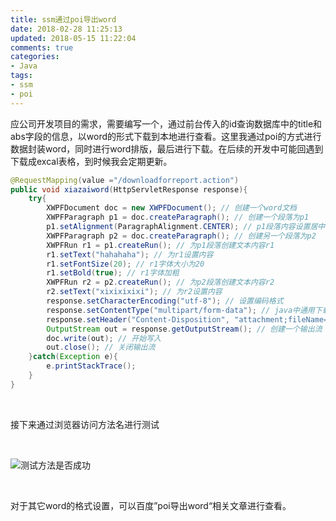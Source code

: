 ```yaml
---
title: ssm通过poi导出word
date: 2018-02-28 11:25:13
updated: 2018-05-15 11:22:04
comments: true
categories:
- Java
tags:
- ssm
- poi
---
```


应公司开发项目的需求，需要编写一个，通过前台传入的id查询数据库中的title和abs字段的信息，以word的形式下载到本地进行查看。这里我通过poi的方式进行数据封装word，同时进行word排版，最后进行下载。在后续的开发中可能回遇到下载成excal表格，到时候我会定期更新。

```java
@RequestMapping(value ="/downloadforreport.action")
public void xiazaiword(HttpServletResponse response){
	try{
		XWPFDocument doc = new XWPFDocument(); // 创建一个word文档
		XWPFParagraph p1 = doc.createParagraph(); // 创建一个段落为p1
		p1.setAlignment(ParagraphAlignment.CENTER); // p1段落内容设置居中
		XWPFParagraph p2 = doc.createParagraph(); // 创建另一个段落为p2
		XWPFRun r1 = p1.createRun(); // 为p1段落创建文本内容r1
		r1.setText("hahahaha"); // 为r1设置内容
		r1.setFontSize(20); // r1字体大小为20
		r1.setBold(true); // r1字体加粗
		XWPFRun r2 = p2.createRun(); // 为p2段落创建文本内容r2
		r2.setText("xixixixixi"); // 为r2设置内容
		response.setCharacterEncoding("utf-8"); // 设置编码格式
		response.setContentType("multipart/form-data"); // java中通用下载文件
		response.setHeader("Content-Disposition", "attachment;fileName=downfile.docx" ); // 设置文件头和文件名
		OutputStream out = response.getOutputStream(); // 创建一个输出流
		doc.write(out); // 开始写入
		out.close(); // 关闭输出流
	}catch(Exception e){
		e.printStackTrace();
	}
}
```

<br>

接下来通过浏览器访问方法名进行测试

<br>

![测试方法是否成功](/blog/images/ssm通过poi导出word/64dd3ac9ad9c294b849b31d1e1f5f724.png)

<br>

对于其它word的格式设置，可以百度”poi导出word“相关文章进行查看。
